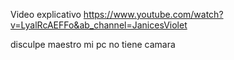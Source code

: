 Video explicativo
https://www.youtube.com/watch?v=LyalRcAEFFo&ab_channel=JanicesViolet

disculpe maestro mi pc no tiene camara
